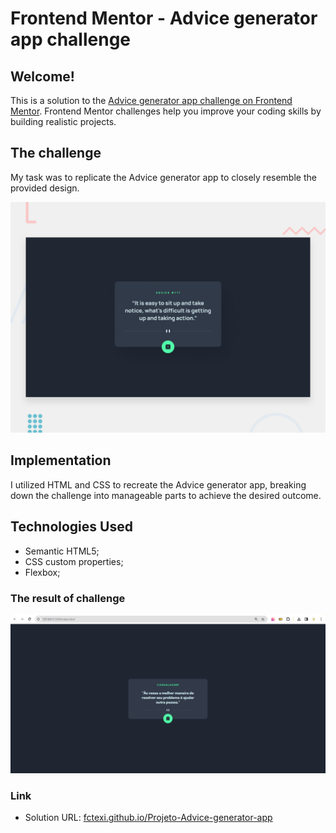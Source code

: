 # Frontend Mentor - Advice generator app challenge

## Welcome!

This is a solution to the [Advice generator app challenge on Frontend Mentor](https://www.frontendmentor.io/challenges/advice-generator-app-QdUG-13db). Frontend Mentor challenges help you improve your coding skills by building realistic projects. 

## The challenge

My task was to replicate the Advice generator app to closely resemble the provided design.

![Preview of the Advice generator app challenge in frontend-mentor](./src/assets/designs/desktop-preview.jpg)

## Implementation

I utilized HTML and CSS to recreate the Advice generator app, breaking down the challenge into manageable parts to achieve the desired outcome.

## Technologies Used

- Semantic HTML5;
- CSS custom properties;
- Flexbox;

### The result of challenge

![Preview for Advice generator app challenge](./src/assets/designs/preview-advice-card-challenge.png)


### Link

- Solution URL: [fctexi.github.io/Projeto-Advice-generator-app](https://fctexi.github.io/AdviceGeneratorApp/)
